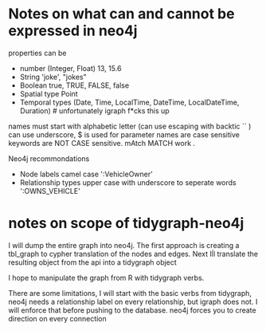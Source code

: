 # Notes on what can and cannot be expressed in neo4j

properties can be

* number (Integer, Float)   13, 15.6
* String 'joke', "jokes"
* Boolean  true, TRUE, FALSE, false
* Spatial type Point
* Temporal types (Date, Time, LocalTime, DateTime, LocalDateTime, Duration) # unfortunately igraph f*cks this up


names must start with alphabetic letter (can use escaping with backtic `` )
can use underscore, $ is used for parameter
names are case sensitive
keywords are NOT CASE sensitive. mAtch MATCH work .

Neo4j recommondations 

- Node labels camel case ':VehicleOwner' 
- Relationship types upper case with underscore to seperate words ':OWNS_VEHICLE'


# notes on scope of tidygraph-neo4j

I will dump the entire graph into neo4j. 
The first approach is creating a tbl_graph to cypher translation of the nodes and edges.
Next Iĺl translate the resulting object from the api into a tidygraph object

I hope to manipulate the graph from R with tidygraph verbs. 

There are some limitations, I will start with the basic verbs from tidygraph, 
neo4j needs a relationship label on every relationship, but igraph does not. I will enforce that before pushing to the 
database. neo4j forces you to create direction on every connection
